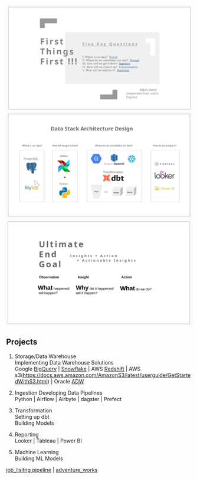 ![airflowbanner](assets/imgs/I.png)
![airflowbanner](assets/imgs/II.png)
![airflowbanner](assets/imgs/III.png)

## Projects  
1. Storage/Data Warehouse  
Implementing Data Warehouse Solutions   
Google [BigQuery](https://cloud.google.com/bigquery/docs/sandbox) | [Snowflake](https://docs.snowflake.com/en/user-guide-getting-started) | AWS [Redshift](https://aws.amazon.com/redshift/getting-started/) | AWS s3(https://docs.aws.amazon.com/AmazonS3/latest/userguide/GetStartedWithS3.html) | Oracle [ADW](https://apexapps.oracle.com/pls/apex/f?p=44785:50:6507125748187:::50:P50_COURSE_ID,P50_EVENT_ID:251,5925)   

2. Ingestion
Developing Data Pipelines  
Python | Airflow | Airbyte | dagster | Prefect   

3. Transformation  
Setting up dbt  
Building Models  

4. Reporting   
Looker | Tableau | Power BI  

5. Machine Learning   
Building ML Models  


[job_lisitng pipeline](https://github.com/BrianGwayi/Simple_Airflow_Pipeline) | [adventure_works](https://github.com/BrianGwayi/Apache-Airflow)
